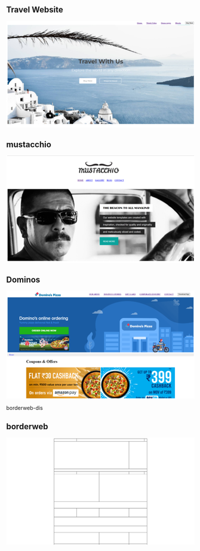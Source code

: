 <h2>Travel Website</h2>

<a href="https://spectacular-peony-f3eda2.netlify.app/"> <img src="website-display.png"> </a>



<h2>mustacchio</h2>

<a href="https://celebrated-salmiakki-eba4c9.netlify.app/"> <img src="mustacchio-web.png"> </a>



<h2>Dominos</h2>

<a href="https://storied-truffle-05a912.netlify.app/"> <img src="dominos-dis.png"> </a>

borderweb-dis

<h2>borderweb</h2>

<a href="https://neon-haupia-331744.netlify.app/"> <img src="borderweb-dis.png"> </a>
